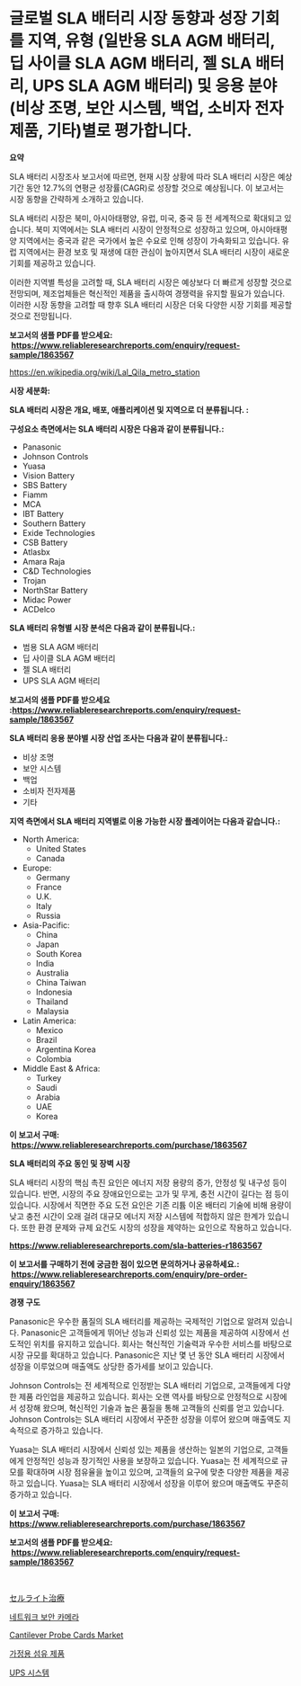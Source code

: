 <p><h1>글로벌 SLA 배터리 시장 동향과 성장 기회를 지역, 유형 (일반용 SLA AGM 배터리, 딥 사이클 SLA AGM 배터리, 젤 SLA 배터리, UPS SLA AGM 배터리) 및 응용 분야 (비상 조명, 보안 시스템, 백업, 소비자 전자제품, 기타)별로 평가합니다.</h1></p><p><strong>요약</strong></p>
<p><p>SLA 배터리 시장조사 보고서에 따르면, 현재 시장 상황에 따라 SLA 배터리 시장은 예상 기간 동안 12.7%의 연평균 성장률(CAGR)로 성장할 것으로 예상됩니다. 이 보고서는 시장 동향을 간략하게 소개하고 있습니다.</p><p>SLA 배터리 시장은 북미, 아시아태평양, 유럽, 미국, 중국 등 전 세계적으로 확대되고 있습니다. 북미 지역에서는 SLA 배터리 시장이 안정적으로 성장하고 있으며, 아시아태평양 지역에서는 중국과 같은 국가에서 높은 수요로 인해 성장이 가속화되고 있습니다. 유럽 지역에서는 환경 보호 및 재생에 대한 관심이 높아지면서 SLA 배터리 시장이 새로운 기회를 제공하고 있습니다.</p><p>이러한 지역별 특성을 고려할 때, SLA 배터리 시장은 예상보다 더 빠르게 성장할 것으로 전망되며, 제조업체들은 혁신적인 제품을 출시하여 경쟁력을 유지할 필요가 있습니다. 이러한 시장 동향을 고려할 때 향후 SLA 배터리 시장은 더욱 다양한 시장 기회를 제공할 것으로 전망됩니다.</p></p>
<p><strong>보고서의 샘플 PDF를 받으세요: &nbsp;<a href="https://www.reliableresearchreports.com/enquiry/request-sample/1863567">https://www.reliableresearchreports.com/enquiry/request-sample/1863567</a></strong></p>
<p><a href="https://en.wikipedia.org/wiki/Lal_Qila_metro_station">https://en.wikipedia.org/wiki/Lal_Qila_metro_station</a></p>
<p><strong>시장 세분화:</strong></p>
<p><strong> SLA 배터리 시장은 개요, 배포, 애플리케이션 및 지역으로 더 분류됩니다. :</strong></p>
<p><strong>구성요소 측면에서는 SLA 배터리 시장은 다음과 같이 분류됩니다.:</strong></p>
<p><ul><li>Panasonic</li><li>Johnson Controls</li><li>Yuasa</li><li>Vision Battery</li><li>SBS Battery</li><li>Fiamm</li><li>MCA</li><li>IBT Battery</li><li>Southern Battery</li><li>Exide Technologies</li><li>CSB Battery</li><li>Atlasbx</li><li>Amara Raja</li><li>C&D Technologies</li><li>Trojan</li><li>NorthStar Battery</li><li>Midac Power</li><li>ACDelco</li></ul></p>
<p><strong> SLA 배터리 유형별 시장 분석은 다음과 같이 분류됩니다.:</strong></p>
<p><ul><li>범용 SLA AGM 배터리</li><li>딥 사이클 SLA AGM 배터리</li><li>젤 SLA 배터리</li><li>UPS SLA AGM 배터리</li></ul></p>
<p><strong>보고서의 샘플 PDF를 받으세요 :<a href="https://www.reliableresearchreports.com/enquiry/request-sample/1863567">https://www.reliableresearchreports.com/enquiry/request-sample/1863567</a></strong></p>
<p><strong> SLA 배터리 응용 분야별 시장 산업 조사는 다음과 같이 분류됩니다.:</strong></p>
<p><ul><li>비상 조명</li><li>보안 시스템</li><li>백업</li><li>소비자 전자제품</li><li>기타</li></ul></p>
<p><strong>지역 측면에서 SLA 배터리 지역별로 이용 가능한 시장 플레이어는 다음과 같습니다.:</strong></p>
<p><ul>
    <li>
        North America:
        <ul>
            <li>United States</li>
            <li>Canada</li>
        </ul>
    </li>
    <li>
        Europe:
        <ul>
            <li>Germany</li>
            <li>France</li>
            <li>U.K.</li>
            <li>Italy</li>
            <li>Russia</li>
        </ul>
    </li>
    <li>
        Asia-Pacific:
        <ul>
            <li>China</li>
            <li>Japan</li>
            <li>South Korea</li>
            <li>India</li>
            <li>Australia</li>
            <li>China Taiwan</li>
            <li>Indonesia</li>
            <li>Thailand</li>
            <li>Malaysia</li>
        </ul>
    </li>
    <li>
        Latin America:
        <ul>
            <li>Mexico</li>
            <li>Brazil</li>
            <li>Argentina Korea</li>
            <li>Colombia</li>
        </ul>
    </li>
    <li>
        Middle East & Africa:
        <ul>
            <li>Turkey</li>
            <li>Saudi</li>
            <li>Arabia</li>
            <li>UAE</li>
            <li>Korea</li>
        </ul>
    </li>
    </ul></p>
<p><strong>이 보고서 구매: &nbsp;<a href="https://www.reliableresearchreports.com/purchase/1863567">https://www.reliableresearchreports.com/purchase/1863567</a></strong></p>
<p><strong>SLA 배터리의 주요 동인 및 장벽 시장</strong></p>
<p><p>SLA 배터리 시장의 핵심 촉진 요인은 에너지 저장 용량의 증가, 안정성 및 내구성 등이 있습니다. 반면, 시장의 주요 장애요인으로는 고가 및 무게, 충전 시간이 길다는 점 등이 있습니다. 시장에서 직면한 주요 도전 요인은 기존 리튬 이온 배터리 기술에 비해 용량이 낮고 충전 시간이 오래 걸려 대규모 에너지 저장 시스템에 적합하지 않은 한계가 있습니다. 또한 환경 문제와 규제 요건도 시장의 성장을 제약하는 요인으로 작용하고 있습니다.</p></p>
<p><strong><a href="https://www.reliableresearchreports.com/sla-batteries-r1863567">https://www.reliableresearchreports.com/sla-batteries-r1863567</a></strong></p>
<p><strong>이 보고서를 구매하기 전에 궁금한 점이 있으면 문의하거나 공유하세요.: &nbsp;<a href="https://www.reliableresearchreports.com/enquiry/pre-order-enquiry/1863567">https://www.reliableresearchreports.com/enquiry/pre-order-enquiry/1863567</a></strong></p>
<p><strong>경쟁 구도</strong></p>
<p><p>Panasonic은 우수한 품질의 SLA 배터리를 제공하는 국제적인 기업으로 알려져 있습니다. Panasonic은 고객들에게 뛰어난 성능과 신뢰성 있는 제품을 제공하여 시장에서 선도적인 위치를 유지하고 있습니다. 회사는 혁신적인 기술력과 우수한 서비스를 바탕으로 시장 규모를 확대하고 있습니다. Panasonic은 지난 몇 년 동안 SLA 배터리 시장에서 성장을 이루었으며 매출액도 상당한 증가세를 보이고 있습니다. </p><p>Johnson Controls는 전 세계적으로 인정받는 SLA 배터리 기업으로, 고객들에게 다양한 제품 라인업을 제공하고 있습니다. 회사는 오랜 역사를 바탕으로 안정적으로 시장에서 성장해 왔으며, 혁신적인 기술과 높은 품질을 통해 고객들의 신뢰를 얻고 있습니다. Johnson Controls는 SLA 배터리 시장에서 꾸준한 성장을 이루어 왔으며 매출액도 지속적으로 증가하고 있습니다.</p><p>Yuasa는 SLA 배터리 시장에서 신뢰성 있는 제품을 생산하는 일본의 기업으로, 고객들에게 안정적인 성능과 장기적인 사용을 보장하고 있습니다. Yuasa는 전 세계적으로 규모를 확대하며 시장 점유율을 높이고 있으며, 고객들의 요구에 맞춘 다양한 제품을 제공하고 있습니다. Yuasa는 SLA 배터리 시장에서 성장을 이루어 왔으며 매출액도 꾸준히 증가하고 있습니다.</p></p>
<p><strong>이 보고서 구매: &nbsp; <a href="https://www.reliableresearchreports.com/purchase/1863567">https://www.reliableresearchreports.com/purchase/1863567</a></strong></p>
<p><strong>보고서의 샘플 PDF를 받으세요: &nbsp;<a href="https://www.reliableresearchreports.com/enquiry/request-sample/1863567">https://www.reliableresearchreports.com/enquiry/request-sample/1863567</a></strong><strong></strong></p>
<p>&nbsp;</p>
<p><p><a href="https://medium.com/@sashabeier2023/%E3%82%B0%E3%83%AD%E3%83%BC%E3%83%90%E3%83%AB%E3%82%BB%E3%83%AB%E3%83%A9%E3%82%A4%E3%83%88%E6%B2%BB%E7%99%82%E5%B8%82%E5%A0%B4%E3%81%AE%E5%8C%85%E6%8B%AC%E7%9A%84%E3%81%AA%E5%88%86%E6%9E%90-%E6%88%90%E9%95%B7%E3%83%88%E3%83%AC%E3%83%B3%E3%83%89-%E5%B8%82%E5%A0%B4%E4%BA%88%E6%B8%AC-2024%E5%B9%B4-2031%E5%B9%B4-c45a29128650">セルライト治療</a></p><p><a href="https://medium.com/@conradkirrlin76575/%EB%84%A4%ED%8A%B8%EC%9B%8C%ED%81%AC-%EB%B3%B4%EC%95%88-%EC%B9%B4%EB%A9%94%EB%9D%BC-%EC%8B%9C%EC%9E%A5-%EC%97%AD%ED%95%99-%EB%B0%8F-%EC%84%B1%EC%9E%A5-%EB%8F%99%EB%A0%A5%EC%9D%84-%EB%B6%84%EC%84%9D%ED%95%98%EA%B3%A0-2024%EB%85%84%EB%B6%80%ED%84%B0-2031%EB%85%84%EA%B9%8C%EC%A7%80-%EC%98%88%EC%B8%A1%ED%95%A9%EB%8B%88%EB%8B%A4-8dc070982c10">네트워크 보안 카메라</a></p><p><a href="https://medium.com/@luke.russell779/exploring-cantilever-probe-cards-market-dynamics-global-trends-and-future-growth-prospects-2024-418b79370d8b">Cantilever Probe Cards Market</a></p><p><a href="https://github.com/shampaakter36/Market-Research-Report-List-2/blob/main/156538741456.md">가정용 섬유 제품</a></p><p><a href="https://github.com/LuckeyCorbin/Market-Research-Report-List-2/blob/main/538454741457.md">UPS 시스템</a></p></p>